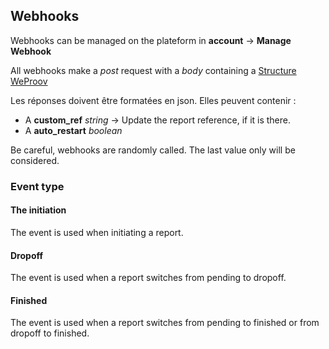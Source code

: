 ## Webhooks

Webhooks can be managed on the plateform in **account** -> **Manage Webhook**

All webhooks make a *post* request with a *body* containing a [Structure WeProov]()

Les réponses doivent être formatées en json.
Elles peuvent contenir :

- A **custom_ref** *string* -> Update the report reference, if it is there.
- A **auto_restart** *boolean*

Be careful, webhooks are randomly called. The last value only will be considered.

### Event type 

#### The initiation

The event is used when initiating a report.

#### Dropoff

The event is used when a report switches from pending to dropoff.

#### Finished

The event is used when a report switches from pending to finished or from dropoff to finished.
